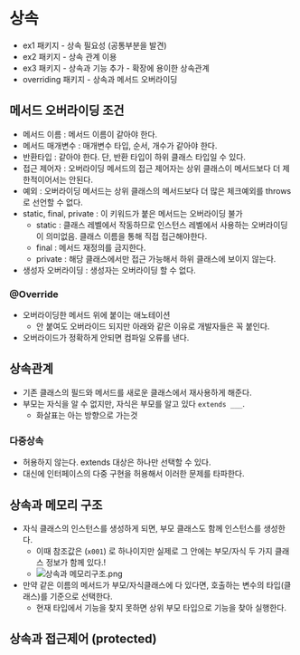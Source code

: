# 상속
- ex1 패키지 - 상속 필요성 (공통부분을 발견)
- ex2 패키지 - 상속 관계 이용
- ex3 패키지 - 상속과 기능 추가 - 확장에 용이한 상속관계
- overriding 패키지 - 상속과 메서드 오버라이딩 

## 메서드 오버라이딩 조건
- 메서드 이름 : 메서드 이름이 같아야 한다.
- 메서드 매개변수 : 매개변수 타입, 순서, 개수가 같아야 한다.
- 반환타입 : 같아야 한다. 단, 반환 타입이 하위 클래스 타입일 수 있다.
- 접근 제어자 : 오버라이딩 메서드의 접근 제어자는 상위 클래스이 메서드보다 더 제한적이어서는 안된다. 
- 예외 : 오버라이딩 메서드는 상위 클래스의 메서드보다 더 많은 체크예외를 throws로 선언할 수 없다. 
- static, final, private : 이 키워드가 붙은 메서드는 오버라이딩 불가
  - static : 클래스 레벨에서 작동하므로 인스턴스 레벨에서 사용하는 오버라이딩이 의미없음. 클래스 이름을 통해 직접 접근해야한다.
  - final : 메서드 재정의를 금지한다.
  - private : 해당 클래스에서만 접근 가능해서 하위 클래스에 보이지 않는다.
- 생성자 오버라이딩 : 생성자는 오버라이딩 할 수 없다.  

### @Override
- 오버라이딩한 메서드 위에 붙이는 애노테이션
    - 안 붙여도 오버라이드 되지만 아래와 같은 이유로 개발자들은 꼭 붙인다.
- 오버라이드가 정확하게 안되면 컴파일 오류를 낸다.

  
## 상속관계
- 기존 클래스의 필드와 메서드를 새로운 클래스에서 재사용하게 해준다.
- 부모는 자식을 알 수 없지만,  자식은 부모를 알고 있다 `extends ___`.
  - 화살표는 아는 방향으로 가는것 
  
### 다중상속
- 허용하지 않는다. extends 대상은 하나만 선택할 수 있다.
- 대신에 인터페이스의 다중 구현을 허용해서 이러한 문제를 타파한다. 


## 상속과 메모리 구조
- 자식 클래스의 인스턴스를 생성하게 되면, 부모 클래스도 함께 인스턴스를 생성한다. 
  - 이때 참조값은 (`x001`) 로 하나이지만 실제로 그 안에는 부모/자식 두 가지 클래스 정보가 함께 있다.!
  - ![상속과 메모리구조.png](%BB%F3%BC%D3%B0%FA%20%B8%DE%B8%F0%B8%AE%B1%B8%C1%B6.png)
- 만약 같은 이름의 메서드가 부모/자식클래스에 다 있다면, 호출하는 변수의 타입(클래스)를 기준으로 선택한다. 
  - 현재 타입에서 기능을 찾지 못하면 상위 부모 타입으로 기능을 찾아 실행한다. 


## 상속과 접근제어 (protected)